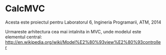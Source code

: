 CalcMVC
=======

Acesta este proiectul pentru Laboratorul 6, Ingineria Programarii, ATM, 2014

Urmareste arhitectura cea mai intalnita in MVC, unde modelul este elementul central: http://en.wikipedia.org/wiki/Model%E2%80%93view%E2%80%93controller